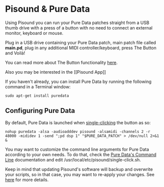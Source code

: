 # Pisound & Pure Data

Using Pisound you can run your Pure Data patches straight from a USB thumb drive with a press of a button with no need to connect an external monitor, keyboard or mouse.

Plug in a USB drive containing your Pure Data patch, main patch file called **main.pd**, plug in any additional MIDI controller/keyboard, press The Button and Voilà!

You can read more about The Button functionality [here](the-button).

Also you may be interested in the [[Pisound App]]

If you haven't already, you can install Pure Data by running the following command in a Terminal window:

```
sudo apt-get install puredata
```

## Configuring Pure Data

By default, Pure Data is launched when [single-clicking](https://github.com/BlokasLabs/pisound/blob/master/pisound-btn/single_click.sh#L88) the button as so:

```
nohup puredata -alsa -audioadddev pisound -alsamidi -channels 2 -r 48000 -mididev 1 -send ";pd dsp 1" "$PURE_DATA_PATCH" > /dev/null 2>&1 &
```

You may want to customize the command line arguments for Pure Data according to your own needs. To do that, check the [Pure Data's Command Line](https://puredata.info/docs/faq/commandline) documentation and edit /usr/local/etc/pisound/single-click.sh.

Keep in mind that updating Pisound's software will backup and overwrite your scripts, so in that case, you may want to re-apply your changes. See [here](software/#installing-the-driver) for more details.